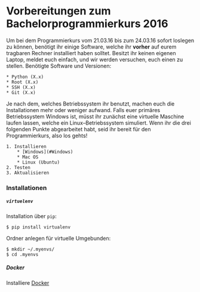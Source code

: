 # Vorbereitungen zum Bachelorprogrammierkurs 2016

Um bei dem Programmierkurs vom 21.03.16 bis zum 24.03.16 sofort loslegen zu können, benötigt ihr einige Software, welche ihr **vorher** auf eurem tragbaren Rechner installiert haben solltet. Besitzt ihr keinen eigenen Laptop, meldet euch einfach, und wir werden versuchen, euch einen zu stellen. Benötigte Software und Versionen:

    * Python (X.x)
    * Root (X.x)
    * SSH (X.x)
    * Git (X.x)

Je nach dem, welches Betriebssystem ihr benutzt, machen euch die Installationen mehr oder weniger aufwand. Falls euer primäres Betriebssystem Windows ist, müsst ihr zunächst eine virtuelle Maschine laufen lassen, welche ein Linux–Betriebssystem simuliert. Wenn ihr die drei folgenden Punkte abgearbeitet habt, seid ihr bereit für den Programmierkurs, also los gehts!

    1. Installieren
        * [Windows](#Windows)
        * Mac OS
        * Linux (Ubuntu)
    2. Testen
    3. Aktualisieren

### Installationen

##### `virtuelenv`
Installation über `pip`:

    $ pip install virtualenv

Ordner anlegen für virtuelle Umgebunden:

    $ mkdir ~/.myenvs/
    $ cd .myenvs

##### Docker

Installiere [Docker](https://docs.docker.com/engine/installation/)

